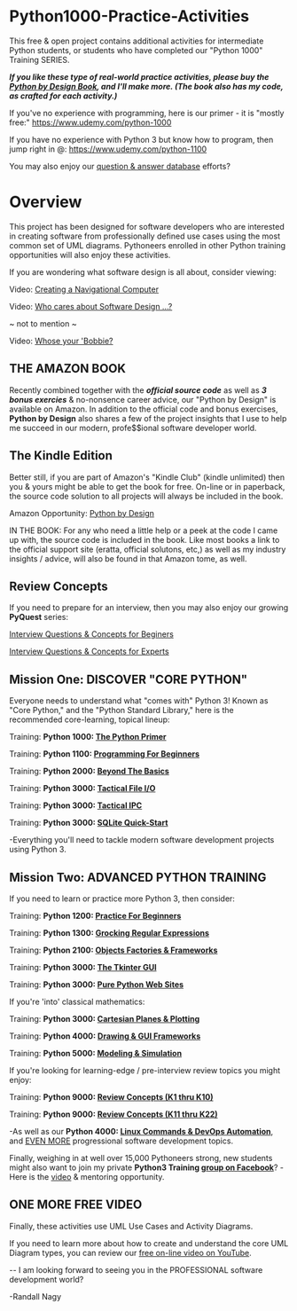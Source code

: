 # Python1000-Practice-Activities
This free & open project contains additional activities for intermediate Python students, or students who have completed our "Python 1000" Training SERIES. 

***If you like these type of real-world practice activities, please buy the [Python by Design Book](https://www.amazon.com/dp/B08HJBD98J), and I'll make more. (The book also has my code, as crafted for each activity.)***

If you've no experience with programming, here is our primer - it is "mostly free:" https://www.udemy.com/python-1000

If you have no experience with Python 3 but know how to program, then jump right in @: https://www.udemy.com/python-1100

You may also enjoy our [question & answer database](https://github.com/Python3-Training/DatMan/tree/master/QuestJSOB) efforts? 

# Overview
This project has been designed for software developers who are interested in creating software from professionally defined use cases using the most common set of UML diagrams. Pythoneers enrolled in other Python training opportunities will also enjoy these activities.

If you are wondering what software design is all about, consider viewing: 

Video: [Creating a Navigational Computer](https://www.youtube.com/watch?v=X3-s38YFQwM)

Video: [Who cares about Software Design ...?](https://www.youtube.com/watch?v=LYqlOAhhj9E)

~ not to mention ~

Video: [Whose your 'Bobbie?](https://www.youtube.com/watch?v=nXrSMSQAwWM)


THE AMAZON BOOK
--------
Recently combined together with the ***official source code*** as well as ***3 bonus exercies*** & no-nonsence career advice, our "Python by Design" is available on Amazon. In addition to the official code and bonus exercises, **Python by Design** also shares a few of the project insights that I use to help me succeed in our modern, profe$$ional software developer world.

The Kindle Edition
-----
Better still, if you are part of Amazon's "Kindle Club" (kindle unlimited) then you & yours might be able to get the book for free. On-line or in paperback, the source code solution to all projects will always be included in the book.

Amazon Opportunity: [Python by Design](https://www.amazon.com/dp/B08HJBD98J)

IN THE BOOK: For any who need a little help or a peek at the code I came up with, the source code is included in the book. Like most books a link to the official support site (eratta, official solutons, etc,) as well as my industry insights / advice, will also be found in that Amazon tome, as well.

Review Concepts
-----
If you need to prepare for an interview, then you may also enjoy our growing **PyQuest** series:

[Interview Questions &amp; Concepts for Beginers](https://www.amazon.com/gp/product/B08P7JYG1R)

[Interview Questions &amp; Concepts for Experts](https://www.amazon.com/gp/product/B08NYZ99PS)


Mission One: DISCOVER "CORE PYTHON"
--------
Everyone needs to understand what "comes with" Python 3! Known as "Core Python," and the "Python Standard Library," here is the recommended core-learning, topical lineup:

Training: **Python 1000: [The Python Primer](https://www.udemy.com/course/python-1000)**

Training: **Python 1100: [Programming For Beginners](https://www.udemy.com/course/python-1100)**

Training: **Python 2000: [Beyond The Basics](https://www.udemy.com/course/python-2000-beyond-the-basics)**

Training: **Python 3000: [Tactical File I/O](https://www.udemy.com/course/python-3000-tactical-file-io)**

Training: **Python 3000: [Tactical IPC](https://www.udemy.com/course/python-3000-tactical-ipc)**

Training: **Python 3000: [SQLite Quick-Start](https://www.udemy.com/course/python-3000-tactical-sql-quick-start)**

-Everything you'll need to tackle modern software development projects using Python 3.


Mission Two: ADVANCED PYTHON TRAINING
-----
If you need to learn or practice more Python 3, then consider:

Training: **Python 1200: [Practice For Beginners](https://www.udemy.com/course/python-1200)**

Training: **Python 1300: [Grocking Regular Expressions](https://www.udemy.com/course/python-1300)**

Training: **Python 2100: [Objects Factories & Frameworks](https://www.udemy.com/python-2100-objects-factories-frameworks)**

Training: **Python 3000: [The Tkinter GUI](https://www.udemy.com/course/python-3000-tkinter)**

Training: **Python 3000: [Pure Python Web Sites](https://www.udemy.com/course/webdev-3000)**

If you're 'into' classical mathematics:

Training: **Python 3000: [Cartesian Planes & Plotting](https://www.udemy.com/course/introduction-to-turtle-graphics)**

Training: **Python 4000: [Drawing & GUI Frameworks](https://www.udemy.com/course/more-turtle-graphics)**

Training: **Python 5000: [Modeling & Simulation](https://www.udemy.com/course/turtle-graphics-modeling-simulation)**

If you're looking for learning-edge / pre-interview review topics you might enjoy:

Training: **Python 9000: [Review Concepts (K1 thru K10)](https://www.udemy.com/course/python-interview-questions)**

Training: **Python 9000: [Review Concepts (K11 thru K22)](https://www.udemy.com/course/nagys-python-review-k11-k22)**

-As well as our **Python 4000: [Linux Commands & DevOps Automation](https://www.udemy.com/course/python-4000-gnu-devops)**, and [EVEN MORE](https://www.udemy.com/user/randallnagy2/) progressional software development topics.

Finally, weighing in at well over 15,000 Pythoneers strong, new students might also want to join my private **Python3 Training [group on Facebook](https://www.facebook.com/groups/Python3Training)**? -Here is the [video](https://www.youtube.com/watch?v=rZLr38O8t0s) & mentoring opportunity.



ONE MORE FREE VIDEO
------
Finally, these activities use UML Use Cases and Activity Diagrams.

If you need to learn more about how to create and understand the core UML Diagram types, you can review our [free on-line video on YouTube](https://www.youtube.com/watch?v=XXpe61kaJPQ&index=1&list=PLItP5KoawLqk45h_PmXQW82qRUqOUOMCV).


-- I am looking forward to seeing you in the PROFESSIONAL software development world?

-Randall Nagy



